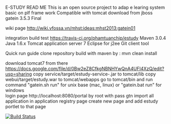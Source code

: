 E-STUDY READ ME
This is an open source project to adap e learing system basic on plf frame work 
Compatible with tomcat download from jboss gatein 3.5.3 Final

wiki page http://wiki.vfossa.vn/mhst:ideas:mhst2013:gatein01

integration build test https://travis-ci.org/phamtuanchip/estudy
Maven 3.0.4
Java  1.6.x
Tomcat application server 7
Eclipse for j2ee
Git client tool  

Quick run guide 
clone repository 
build with maven by : mvn clean install

download tomcat7 from there https://docs.google.com/file/d/0Bw2eZ8CfkgNBNHYwQnA4UFI4XzQ/edit?usp=sharing
copy service/target/estudy-service-.jar  to tomcat/lib 
copy webui/target/estudy.war to tomcat/webapps
go to tomcat/bin and run command "gatein.sh run" for unix base (mac, linux) or "gatein.bat run" for windows  
login page http://localhost:8080/portal by root with pass gtn 
import all application in application registry page 
create new page and add estudy portlet to that page


[![Build Status](https://travis-ci.org/phamtuanchip/estudy.png)](https://travis-ci.org/phamtuanchip/estudy)

